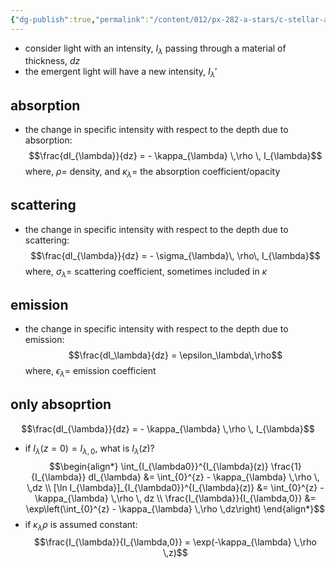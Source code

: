 ```yaml
---
{"dg-publish":true,"permalink":"/content/012/px-282-a-stars/c-stellar-atmosphere/c5-14-stellar-atmospheres/px-282-c6-radiation-matter-interactions/","noteIcon":"1","created":"2024-11-25T10:50:32.000+00:00","updated":"2024-11-26T09:38:26.002+00:00"}
---
```


- consider light with an intensity, $I_\lambda$ passing through a material of thickness, $dz$
- the emergent light will have a new intensity, $I_{\lambda}'$
## absorption
- the change in specific intensity with respect to the depth due to absorption: 
$$\frac{dI_{\lambda}}{dz} = - \kappa_{\lambda} \,\rho \, I_{\lambda}$$
	where, $\rho=$ density, and $\kappa_\lambda=$ the absorption coefficient/opacity
## scattering
- the change in specific intensity with respect to the depth due to scattering: 
$$\frac{dI_{\lambda}}{dz} = - \sigma_{\lambda}\, \rho\, I_{\lambda}$$
	where, $\sigma_{\lambda} =$ scattering coefficient, sometimes included in $\kappa$
## emission
- the change in specific intensity with respect to the depth due to emission: 
$$\frac{dI_\lambda}{dz} = \epsilon_\lambda\,\rho$$
	where, $\epsilon_{\lambda}=$ emission coefficient
## only absoprtion
$$\frac{dI_{\lambda}}{dz} = - \kappa_{\lambda} \,\rho \, I_{\lambda}$$
- if $I_{\lambda}(z=0)= I_{\lambda,0}$, what is $I_{\lambda}(z)$?
$$\begin{align*}
	\int_{I_{\lambda0}}^{I_{\lambda}(z)} \frac{1}{I_{\lambda}} dI_{\lambda} &= \int_{0}^{z} - \kappa_{\lambda} \,\rho \, \,dz \\
	[\ln I_{\lambda}]_{I_{\lambda0}}^{I_{\lambda}(z)} &= \int_{0}^{z} - \kappa_{\lambda} \,\rho \, dz \\
	\frac{I_{\lambda}}{I_{\lambda,0}} &= \exp\left(\int_{0}^{z} - \kappa_{\lambda} \,\rho \,dz\right)	
\end{align*}$$
- if $\kappa_{\lambda}\rho$ is assumed constant: 
$$\frac{I_{\lambda}}{I_{\lambda,0}} = \exp(-\kappa_{\lambda} \,\rho \,z)$$
